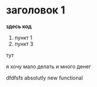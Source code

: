 # заголовок 1

**здесь код**

1. пункт 1
2. пункт 3

тут

я хочу мало делать и много денег 

dfdfsfs
absolutly new functional
